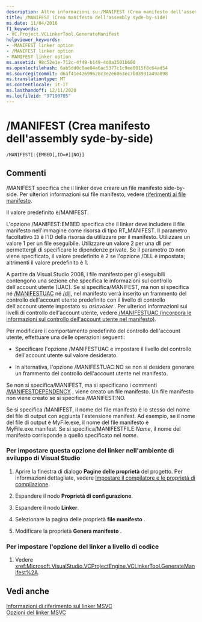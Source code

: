 ```yaml
---
description: Altre informazioni su:/MANIFEST (Crea manifesto dell'assembly affiancato)
title: /MANIFEST (Crea manifesto dell'assembly syde-by-side)
ms.date: 11/04/2016
f1_keywords:
- VC.Project.VCLinkerTool.GenerateManifest
helpviewer_keywords:
- -MANIFEST linker option
- /MANIFEST linker option
- MANIFEST linker option
ms.assetid: 98c52e1e-712c-4f49-b149-4d0a3501b600
ms.openlocfilehash: 6ab5dd0c0ae04a6ac5377c1c9ee0015f8c64ad54
ms.sourcegitcommit: d6af41e42699628c3e2e6063ec7b03931a49a098
ms.translationtype: MT
ms.contentlocale: it-IT
ms.lasthandoff: 12/11/2020
ms.locfileid: "97190705"
---
```

# <a name="manifest-create-side-by-side-assembly-manifest"></a>/MANIFEST (Crea manifesto dell'assembly syde-by-side)

```
/MANIFEST[:{EMBED[,ID=#]|NO}]
```

## <a name="remarks"></a>Commenti

/MANIFEST specifica che il linker deve creare un file manifesto side-by-side. Per ulteriori informazioni sui file manifesto, vedere [riferimenti ai file manifesto](/windows/win32/SbsCs/manifest-files-reference).

Il valore predefinito è/MANIFEST.

L'opzione /MANIFEST:EMBED specifica che il linker deve includere il file manifesto nell'immagine come risorsa di tipo RT_MANIFEST. Il parametro facoltativo `ID` è l'ID della risorsa da utilizzare per il manifesto. Utilizzare un valore 1 per un file eseguibile. Utilizzare un valore 2 per una dll per permettergli di specificare le dipendenze private. Se il parametro `ID` non viene specificato, il valore predefinito è 2 se l'opzione /DLL è impostata; altrimenti il valore predefinito è 1.

A partire da Visual Studio 2008, i file manifesto per gli eseguibili contengono una sezione che specifica le informazioni sul controllo dell'account utente (UAC). Se si specifica/MANIFEST, ma non si specifica né [/MANIFESTUAC](manifestuac-embeds-uac-information-in-manifest.md) né [/dll](dll-build-a-dll.md), nel manifesto verrà inserito un frammento del controllo dell'account utente predefinito con il livello di controllo dell'account utente impostato su *asInvoker* . Per ulteriori informazioni sui livelli di controllo dell'account utente, vedere [/MANIFESTUAC (incorpora le informazioni sul controllo dell'account utente nel manifesto)](manifestuac-embeds-uac-information-in-manifest.md).

Per modificare il comportamento predefinito del controllo dell'account utente, effettuare una delle operazioni seguenti:

- Specificare l'opzione /MANIFESTUAC e impostare il livello del controllo dell'account utente sul valore desiderato.

- In alternativa, l'opzione /MANIFESTUAC:NO se non si desidera generare un frammento del controllo dell'account utente nel manifesto.

Se non si specifica/MANIFEST, ma si specificano i commenti [/MANIFESTDEPENDENCY](manifestdependency-specify-manifest-dependencies.md) , viene creato un file manifesto. Un file manifesto non viene creato se si specifica /MANIFEST:NO.

Se si specifica /MANIFEST, il nome del file manifesto è lo stesso del nome del file di output con aggiunta l'estensione manifest. Ad esempio, se il nome del file di output è MyFile.exe, il nome del file manifesto è MyFile.exe.manifest.  Se si specifica/MANIFESTFILE:*Name*, il nome del manifesto corrisponde a quello specificato nel *nome*.

### <a name="to-set-this-linker-option-in-the-visual-studio-development-environment"></a>Per impostare questa opzione del linker nell'ambiente di sviluppo di Visual Studio

1. Aprire la finestra di dialogo **Pagine delle proprietà** del progetto. Per informazioni dettagliate, vedere [Impostare il compilatore e le proprietà di compilazione](../working-with-project-properties.md).

1. Espandere il nodo **Proprietà di configurazione**.

1. Espandere il nodo **Linker**.

1. Selezionare la pagina delle proprietà **file manifesto** .

1. Modificare la proprietà **Genera manifesto** .

### <a name="to-set-this-linker-option-programmatically"></a>Per impostare l'opzione del linker a livello di codice

1. Vedere <xref:Microsoft.VisualStudio.VCProjectEngine.VCLinkerTool.GenerateManifest%2A>.

## <a name="see-also"></a>Vedi anche

[Informazioni di riferimento sul linker MSVC](linking.md)<br/>
[Opzioni del linker MSVC](linker-options.md)
